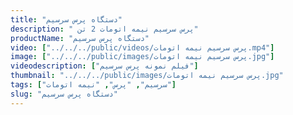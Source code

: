 ```yaml
---
title: "دستگاه پرس سرسیم"
description: " پرس سرسیم نیمه اتومات 2 تن"
productName: "دستگاه پرس سرسیم"
video: ["../../../public/videos/پرس سرسیم نیمه اتومات.mp4"]
image: ["../../../public/images/پرس سرسیم نیمه اتومات.jpg"]
videodescription: ["فیلم نمونه پرس سرسیم"]
thumbnail: "../../../public/images/پرس سرسیم نیمه اتومات.jpg"
tags: ["سرسیم", "پرس", "نیمه اتومات"]
slug: "دستگاه پرس سرسیم"
---
```

